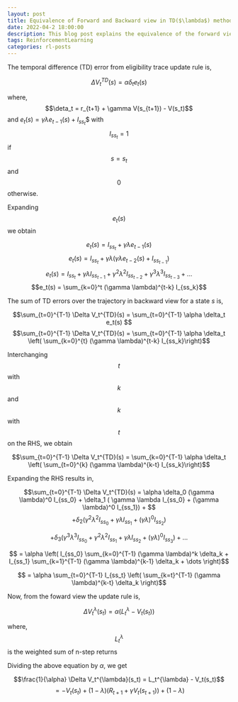 ```yaml
---
layout: post
title: Equivalence of Forward and Backward view in TD($\lambda$) method 
date: 2022-04-2 18:00:00
description: This blog post explains the equivalence of the forward view and the backward view in the Temporal Difference ($\lambda$) method. The same holds true for generalized advantage estimation.
tags: ReinforcementLearning
categories: rl-posts
---
```


The temporal difference (TD) error from eligibility trace update rule is,

$$ \Delta V_t^{TD}(s) = \alpha \delta_t e_t(s) $$

where, $$\deta_t = r_{t+1} + \gamma V(s_{t+1}) - V(s_t)$$ and $e_t(s) = \gamma \lambda e_{t-1}(s) + I_{ss_t}$$ with $$I_{ss_t} = 1$$ if $$s=s_t$$ and $$0$$ otherwise.

Expanding $$e_t(s)$$ we obtain

$$e_t(s) = I_{ss_t} + \gamma \lambda e_{t-1}(s)$$
$$e_t(s) = I_{ss_t} + \gamma \lambda \left(\gamma \lambda e_{t-2}(s) + I_{ss_{t-1}}\right)$$
$$e_t(s) = I_{ss_t} + \gamma \lambda  I_{ss_{t-1}} + \gamma^2 \lambda^2 I_{ss_{t-2}} + \gamma^3 \lambda^3 I_{ss_{t-3}} + \dots$$
$$e_t(s) = \sum_{k=0}^t (\gamma \lambda)^{t-k} I_{ss_k}$$

The sum of TD errors over the trajectory in backward view for a state $s$ is,

$$\sum_{t=0}^{T-1} \Delta V_t^{TD}(s) = \sum_{t=0}^{T-1} \alpha \delta_t e_t(s) $$
$$\sum_{t=0}^{T-1} \Delta V_t^{TD}(s) = \sum_{t=0}^{T-1} \alpha \delta_t \left( \sum_{k=0}^{t} (\gamma \lambda)^{t-k} I_{ss_k}\right)$$

Interchanging $$t$$ with $$k$$ and $$k$$ with $$t$$ on the RHS, we obtain

$$\sum_{t=0}^{T-1} \Delta V_t^{TD}(s) =  \sum_{k=0}^{T-1} \alpha \delta_t \left( \sum_{t=0}^{k} (\gamma \lambda)^{k-t} I_{ss_k}\right)$$

Expanding the RHS results in,

$$\sum_{t=0}^{T-1} \Delta V_t^{TD}(s) = \alpha \delta_0 (\gamma \lambda)^0 I_{ss_0} + \delta_1 ( \gamma \lambda I_{ss_0} + (\gamma \lambda)^0 I_{ss_1}) + $$
$$ +  \delta_2 ( \gamma^2 \lambda^2 I_{ss_0} +  \gamma \lambda I_{ss_1} +  (\gamma \lambda)^0 I_{ss_2}) $$

$$  +  \delta_3 ( \gamma^3 \lambda^3 I_{ss_0} +  \gamma^2 \lambda^2 I_{ss_1} +  \gamma \lambda I_{ss_2} + (\gamma \lambda)^0 I_{ss_3}) + \dots$$

 $$ = \alpha \left( I_{ss_0} \sum_{k=0}^{T-1} (\gamma \lambda)^k \delta_k +  I_{ss_1} \sum_{k=1}^{T-1} (\gamma \lambda)^{k-1} \delta_k + \dots \right)$$

 $$ = \alpha \sum_{t=0}^{T-1} I_{ss_t} \left( \sum_{k=t}^{T-1} (\gamma \lambda)^{k-t} \delta_k \right)$$


Now, from the foward view the update rule is,

$$\Delta V_t^{\lambda}(s_t) = \alpha (L_t^{\lambda} - V_t(s_t)) $$

where, $$L_t^{\lambda}$$ is the weighted sum of n-step returns

Dividing the above equation by $\alpha$, we get

$$\frac{1}{\alpha} \Delta V_t^{\lambda}(s_t) = L_t^{\lambda} - V_t(s_t)$$
$$ = - V_t(s_t) + (1-\lambda) (R_{t+1} + \gamma V_t(s_{t+1})) + (1-\lambda)$$
